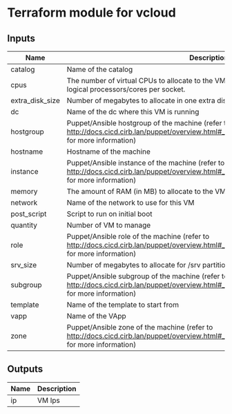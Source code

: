 # Terraform module for vcloud

<!-- BEGINNING OF PRE-COMMIT-TERRAFORM DOCS HOOK -->
## Inputs

| Name | Description | Type | Default | Required |
|------|-------------|:----:|:-----:|:-----:|
| catalog | Name of the catalog | string | `"PUBLIC-CAT"` | no |
| cpus | The number of virtual CPUs to allocate to the VM. Socket count is a result of: virtual logical processors/cores per socket. | number | `"1"` | no |
| extra\_disk\_size | Number of megabytes to allocate in one extra disk | number | `"0"` | no |
| dc | Name of the dc where this VM is running | string | `"sibelga"` | no |
| hostgroup | Puppet/Ansible hostgroup of the machine (refer to http://docs.cicd.cirb.lan/puppet/overview.html#_5_essential_machine_code_facts_code for more information) | string | n/a | yes |
| hostname | Hostname of the machine | string | n/a | yes |
| instance | Puppet/Ansible instance of the machine (refer to http://docs.cicd.cirb.lan/puppet/overview.html#_5_essential_machine_code_facts_code for more information) | string | n/a | yes |
| memory | The amount of RAM (in MB) to allocate to the VM | number | `"1024"` | no |
| network | Name of the network to use for this VM | string | n/a | yes |
| post\_script | Script to run on initial boot | string | `""` | no |
| quantity | Number of VM to manage | number | `"1"` | no |
| role | Puppet/Ansible role of the machine (refer to http://docs.cicd.cirb.lan/puppet/overview.html#_5_essential_machine_code_facts_code for more information) | string | n/a | yes |
| srv\_size | Number of megabytes to allocate for /srv partition | number | `"10240"` | no |
| subgroup | Puppet/Ansible subgroup of the machine (refer to http://docs.cicd.cirb.lan/puppet/overview.html#_5_essential_machine_code_facts_code for more information) | string | `""` | no |
| template | Name of the template to start from | string | `"RHEL7.7_Template_v_3.0.1"` | no |
| vapp | Name of the VApp | string | n/a | yes |
| zone | Puppet/Ansible zone of the machine (refer to http://docs.cicd.cirb.lan/puppet/overview.html#_5_essential_machine_code_facts_code for more information) | string | n/a | yes |

## Outputs

| Name | Description |
|------|-------------|
| ip | VM Ips |

<!-- END OF PRE-COMMIT-TERRAFORM DOCS HOOK -->
